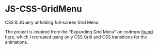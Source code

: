 # JS-CSS-GridMenu
CSS &amp; JQuery unfolding full-screen Grid Menu

The project is inspired from the "Expanding Grid Menu" on codrops [found here](https://tympanus.net/codrops/2018/03/28/grid-menu/), which 
I recreated using only CSS Grid and CSS transitions for the animations. 
